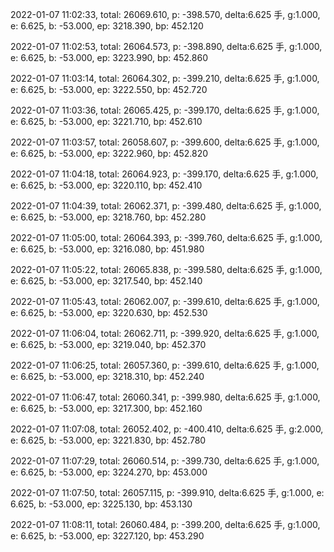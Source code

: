 2022-01-07 11:02:33, total: 26069.610, p: -398.570, delta:6.625 手, g:1.000, e: 6.625, b: -53.000, ep: 3218.390, bp: 452.120

2022-01-07 11:02:53, total: 26064.573, p: -398.890, delta:6.625 手, g:1.000, e: 6.625, b: -53.000, ep: 3223.990, bp: 452.860

2022-01-07 11:03:14, total: 26064.302, p: -399.210, delta:6.625 手, g:1.000, e: 6.625, b: -53.000, ep: 3222.550, bp: 452.720

2022-01-07 11:03:36, total: 26065.425, p: -399.170, delta:6.625 手, g:1.000, e: 6.625, b: -53.000, ep: 3221.710, bp: 452.610

2022-01-07 11:03:57, total: 26058.607, p: -399.600, delta:6.625 手, g:1.000, e: 6.625, b: -53.000, ep: 3222.960, bp: 452.820

2022-01-07 11:04:18, total: 26064.923, p: -399.170, delta:6.625 手, g:1.000, e: 6.625, b: -53.000, ep: 3220.110, bp: 452.410

2022-01-07 11:04:39, total: 26062.371, p: -399.480, delta:6.625 手, g:1.000, e: 6.625, b: -53.000, ep: 3218.760, bp: 452.280

2022-01-07 11:05:00, total: 26064.393, p: -399.760, delta:6.625 手, g:1.000, e: 6.625, b: -53.000, ep: 3216.080, bp: 451.980

2022-01-07 11:05:22, total: 26065.838, p: -399.580, delta:6.625 手, g:1.000, e: 6.625, b: -53.000, ep: 3217.540, bp: 452.140

2022-01-07 11:05:43, total: 26062.007, p: -399.610, delta:6.625 手, g:1.000, e: 6.625, b: -53.000, ep: 3220.630, bp: 452.530

2022-01-07 11:06:04, total: 26062.711, p: -399.920, delta:6.625 手, g:1.000, e: 6.625, b: -53.000, ep: 3219.040, bp: 452.370

2022-01-07 11:06:25, total: 26057.360, p: -399.610, delta:6.625 手, g:1.000, e: 6.625, b: -53.000, ep: 3218.310, bp: 452.240

2022-01-07 11:06:47, total: 26060.341, p: -399.980, delta:6.625 手, g:1.000, e: 6.625, b: -53.000, ep: 3217.300, bp: 452.160

2022-01-07 11:07:08, total: 26052.402, p: -400.410, delta:6.625 手, g:2.000, e: 6.625, b: -53.000, ep: 3221.830, bp: 452.780

2022-01-07 11:07:29, total: 26060.514, p: -399.730, delta:6.625 手, g:1.000, e: 6.625, b: -53.000, ep: 3224.270, bp: 453.000

2022-01-07 11:07:50, total: 26057.115, p: -399.910, delta:6.625 手, g:1.000, e: 6.625, b: -53.000, ep: 3225.130, bp: 453.130

2022-01-07 11:08:11, total: 26060.484, p: -399.200, delta:6.625 手, g:1.000, e: 6.625, b: -53.000, ep: 3227.120, bp: 453.290